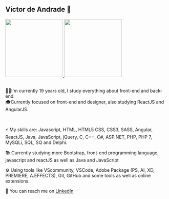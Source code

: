 ## Victor de Andrade :wave:

<div>
  <a href="https://github.com/victorandrade11/github-readme-stats">
    <img height="180em" src="https://github-readme-stats.vercel.app/api?username=victorandrade11&show_icons=true&theme=dark" />
  </a>
  <a href="https://github.com/victorandrade11/convoychat">
    <img height="180em" src="https://github-readme-stats.vercel.app/api/top-langs/?username=victorandrade11&layout=compact&theme=dark" />
  </a>
</div>

<br>

👦🏻I'm currently 19 years old, I study everything about front-end and back-end.<br>
🎓Currently focused on front-end and designer, also studying ReactJS and AngularJS.<br>

<br>

:zap: My skills are: Javascript, HTML, HTML5 CSS, CSS3, SASS, Angular, ReactJS, Java, JavaScript, jQuery, C, C++, C#, ASP.NET, PHP, PHP 7, MySQLi, SQL, SQ and Delphi.<br>

:books: Currently studying more Bootstrap, front-end programming language, javascript and reactJS as well as Java and JavaScript

:gear: Using tools like VScommunity, VSCode, Adobe Package (PS, AI, XD, PREMIERE, A.EFFECTS), Git, GitHub and some tools as well as online extensions.<br>

:envelope_with_arrow: You can reach me on [LinkedIn](https://www.linkedin.com/in/victordeandrade11/)

<br>



